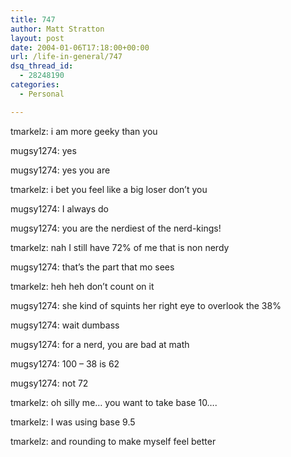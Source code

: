 ```yaml
---
title: 747
author: Matt Stratton
layout: post
date: 2004-01-06T17:18:00+00:00
url: /life-in-general/747
dsq_thread_id:
  - 28248190
categories:
  - Personal

---
```

tmarkelz: i am more geeky than you
  
mugsy1274: yes
  
mugsy1274: yes you are
  
tmarkelz: i bet you feel like a big loser don&#8217;t you
  
mugsy1274: I always do
  
mugsy1274: you are the nerdiest of the nerd-kings!
  
tmarkelz: nah I still have 72% of me that is non nerdy
  
mugsy1274: that&#8217;s the part that mo sees
  
tmarkelz: heh heh don&#8217;t count on it
  
mugsy1274: she kind of squints her right eye to overlook the 38%
  
mugsy1274: wait dumbass
  
mugsy1274: for a nerd, you are bad at math
  
mugsy1274: 100 &#8211; 38 is 62
  
mugsy1274: not 72
  
tmarkelz: oh silly me&#8230; you want to take base 10&#8230;.
  
tmarkelz: I was using base 9.5
  
tmarkelz: and rounding to make myself feel better